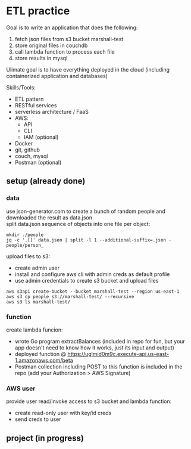 # ETL practice
Goal is to write an application that does the following:
1) fetch json files from s3 bucket marshall-test
2) store original files in couchdb
3) call lambda function to process each file
4) store results in mysql 

Ulimate goal is to have everything deployed in the cloud (including containerized application and databases)

Skills/Tools:
* ETL pattern
* RESTful services
* serverless architecture / FaaS
* AWS:
  * API
  * CLI
  * IAM (optional)
* Docker
* git, github
* couch, mysql
* Postman (optional)

## setup (already done)
### data
use json-generator.com to create a bunch of random people and downloaded the result as data.json  
split data.json sequence of objects into one file per object:  
```
mkdir ./people
jq -c '.[]' data.json | split -l 1 --additional-suffix=.json - people/person_
```
upload files to s3:  
* create admin user  
* install and configure aws cli with admin creds as default profile  
* use admin credentials to create s3 bucket and upload files  
```
aws s3api create-bucket --bucket marshall-test --region us-east-1
aws s3 cp people s3://marshall-test/ --recursive
aws s3 ls marshall-test/
``` 

### function
create lambda funcion:
* wrote Go program extractBalances (included in repo for fun, but your app doesn't need to know how it works, just its input and output)
* deployed function @ https://uglmid0m9c.execute-api.us-east-1.amazonaws.com/beta
* Postman collection including POST to this function is included in the repo (add your Authorization > AWS Signature)

### AWS user
provide user read/invoke access to s3 bucket and lambda function:  
* create read-only user with key/id creds
* send creds to user

## project (in progress)
